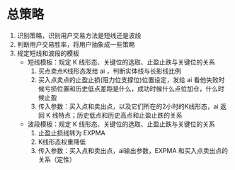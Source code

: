 # 总策略

1. 识别策略，识别用户交易方法是短线还是波段
2. 判断用户交易胜率，将用户抽象成一些策略
3. 规定短线和波段的模板
    - 短线模板：规定 K 线形态、关键位的选取、止盈止跌与关键位的关系
        1. 买点卖点K线形态发给 ai ，判断实体线与长影线比例
        2. 买入点卖点的止盈止损(阻力位支撑位)位置设定，发给 ai 看他失败时候亏损位置和历史低点差距是什么，成功时候什么点位加仓，什么时候止盈
        3. 传入参数：买入点和卖出点，以及它们所在的2小时的K线形态，ai 返回 K 线特点；历史低点和历史高点和止盈止跌的关系
    - 波段模板：规定 K 线形态、关键位的选取、止盈止跌与关键位的关系
        1. 止盈止损线转为 EXPMA
        2. K线形态权重降低
        3. 传入参数：买入点和卖出点，ai输出参数，EXPMA 和买入点卖出点的关系（定性）
